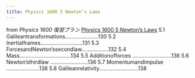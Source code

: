 ```yaml
---
title: Physics 1600 5 Newton’s Laws
---
```


from *Physics 1600 復習プラン*
[Physics 1600 5 Newton’s Laws](Physics%201600%205%20Newton%E2%80%99s%20Laws.md)
5.1 Galileantransformations......................130
5.2 Inertialframes............................131
5.3 ForcesandNewton’ssecondlaw..................132
5.4 Mass..................................134
5.5 Additionofforces ..........................136
5.6 Newton’sthirdlaw .........................136
5.7 Momentumandimpulse ......................138
5.8 Galileanrelativity..........................138
